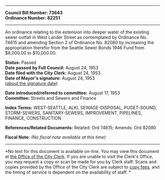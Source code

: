 * * * * *  
  
**Council Bill Number: [](#h0)[](#h2)73643**   
**Ordinance Number: 82251**  
  
* * * * *  
  
An ordinance relating to the extension into deeper water of the existing sewer outfall in West Lander Street as contemplated by Ordinance No. 74615 and amending Section 2 of Ordinance No. 82080 by increasing the appropriation therefor from the Seattle Sewer Bonds 1946 Fund from $8,000.00 to $10,000.00.  
  
**Status:** Passed   
**Date passed by Full Council:** August 24, 1953   
**Date filed with the City Clerk:** August 24, 1953   
**Date of Mayor's signature:** August 24, 1953   
[(about the signature date)](/~public/approvaldate.htm)   
  
  
**Date introduced/referred to committee:** August 17, 1953   
**Committee:** Streets and Sewers and Finance   
  
**Index Terms:** WEST-SEATTLE, ALKI, SEWAGE-DISPOSAL, PUGET-SOUND, STORM-SEWERS, SANITARY-SEWERS, IMPROVEMENT, PIPELINES, FINANCE, CONSTRUCTION  
  
**References/Related Documents:** Related: Ord 74615; Amends: Ord 82080  
  
**Fiscal Note:** *(No fiscal note available at this time)*  
  
* * * * *  
  
*No text for this document is available on-line. You may view this document at [the Office of the City Clerk](http://www.seattle.gov/leg/clerk/contactUs.htm). If you are unable to visit the Clerk's Office, you may request a copy or scan be made for you by Clerk staff. Scans and copies provided by the Office of the City Clerk are subject to [copy fees](http://clerk.seattle.gov/~public/clerkfees.htm), and the timing of service is dependent on the availability of staff. *  
  
  

